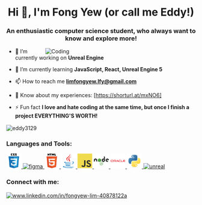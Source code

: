 <h1 align="center">Hi 👋, I'm Fong Yew (or call me Eddy!)</h1>
<h3 align="center">An enthusiastic computer science student, who always want to know and explore more!</h3>
<img align="right" alt="Coding" width="400" src="https://www.startpage.com/av/proxy-image?piurl=https%3A%2F%2Fmedia.tenor.com%2Fimages%2Fc532a69a5978f7cfb2fc2b6ab24ebcfe%2Ftenor.gif&sp=1703950967Tc87196b16b14e56c3a5a192ad4dd9c48fe26caa8778a71e7663c5a103c5b52cc">

- 🔭 I’m currently working on **Unreal Engine**

- 🌱 I’m currently learning **JavaScript, React, Unreal Engine 5**

- 📫 How to reach me **limfongyew.lfy@gmail.com**

- 📄 Know about my experiences: [https://shorturl.at/mxNO6]

- ⚡ Fun fact **I love and hate coding at the same time, but once I finish a project EVERYTHING'S WORTH!**

<p><img align="center" src="https://github-readme-stats.vercel.app/api/top-langs?username=eddy3129&show_icons=true&locale=en&layout=compact" alt="eddy3129" /></p>

<h3 align="left">Languages and Tools:</h3>
<p align="left"> <a href="https://www.w3schools.com/css/" target="_blank" rel="noreferrer"> <img src="https://raw.githubusercontent.com/devicons/devicon/master/icons/css3/css3-original-wordmark.svg" alt="css3" width="40" height="40"/> </a> <a href="https://www.figma.com/" target="_blank" rel="noreferrer"> <img src="https://www.vectorlogo.zone/logos/figma/figma-icon.svg" alt="figma" width="40" height="40"/> </a> <a href="https://www.w3.org/html/" target="_blank" rel="noreferrer"> <img src="https://raw.githubusercontent.com/devicons/devicon/master/icons/html5/html5-original-wordmark.svg" alt="html5" width="40" height="40"/> </a> <a href="https://www.java.com" target="_blank" rel="noreferrer"> <img src="https://raw.githubusercontent.com/devicons/devicon/master/icons/java/java-original.svg" alt="java" width="40" height="40"/> </a> <a href="https://developer.mozilla.org/en-US/docs/Web/JavaScript" target="_blank" rel="noreferrer"> <img src="https://raw.githubusercontent.com/devicons/devicon/master/icons/javascript/javascript-original.svg" alt="javascript" width="40" height="40"/> </a> <a href="https://nodejs.org" target="_blank" rel="noreferrer"> <img src="https://raw.githubusercontent.com/devicons/devicon/master/icons/nodejs/nodejs-original-wordmark.svg" alt="nodejs" width="40" height="40"/> </a> <a href="https://www.oracle.com/" target="_blank" rel="noreferrer"> <img src="https://raw.githubusercontent.com/devicons/devicon/master/icons/oracle/oracle-original.svg" alt="oracle" width="40" height="40"/> </a> <a href="https://www.python.org" target="_blank" rel="noreferrer"> <img src="https://raw.githubusercontent.com/devicons/devicon/master/icons/python/python-original.svg" alt="python" width="40" height="40"/> </a> <a href="https://unrealengine.com/" target="_blank" rel="noreferrer"> <img src="https://raw.githubusercontent.com/kenangundogan/fontisto/036b7eca71aab1bef8e6a0518f7329f13ed62f6b/icons/svg/brand/unreal-engine.svg" alt="unreal" width="40" height="40"/> </a> </p>

<h3 align="left">Connect with me:</h3>
<p align="left">
<a href="https://linkedin.com/in/www.linkedin.com/in/fongyew-lim-40878122a" target="blank"><img align="center" src="https://raw.githubusercontent.com/rahuldkjain/github-profile-readme-generator/master/src/images/icons/Social/linked-in-alt.svg" alt="www.linkedin.com/in/fongyew-lim-40878122a" height="30" width="40" /></a>
</p>

